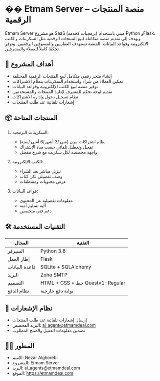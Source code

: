 # �� Etmam Server – منصة المنتجات الرقمية

Etmam Server هو مشروع SaaS (برمجيات كخدمة) مبني باستخدام Python وFlask، ويهدف إلى تقديم منصة متكاملة لبيع المنتجات الرقمية مثل السكربتات والكتب الإلكترونية وقواعد البيانات. المنصة تستهدف العقاريين والمسوقين الرقميين، وتوفر تحكمًا كاملاً للعملاء والمشرفين.

## 🎯 أهداف المشروع
- إنشاء متجر رقمي متكامل لبيع المنتجات الرقمية المختلفة
- تمكين العملاء من شراء واستخدام السكربتات بنظام الاشتراكات
- توفير منصة لبيع الكتب الإلكترونية وقواعد البيانات
- تقديم لوحة تحكم للمشرف لإدارة المنتجات والمستخدمين
- نظام تسجيل دخول وإدارة الاشتراكات
- إشعارات تلقائية عند طلب المنتجات

## 📦 المنتجات المتاحة
1. السكربتات البرمجية:
   - نظام اشتراكات مرن (شهر/3 أشهر/6 أشهر/سنة)
   - تفعيل وتعطيل تلقائي حسب مدة الاشتراك
   - واجهة مخصصة لكل سكربت مع شرح مفصل

2. الكتب الإلكترونية:
   - تنزيل مباشر بعد الشراء
   - وصف تفصيلي لكل كتاب
   - عرض محتويات ومقتطفات

3. قواعد البيانات:
   - معلومات تفصيلية عن المحتوى
   - آلية تسليم آمنة
   - دعم فني متخصص

## 🛠️ التقنيات المستخدمة
| المجال | التقنية |
|--------|---------|
| السيرفر | Python 3.8 |
| إطار العمل | Flask |
| قاعدة البيانات | SQLite + SQLAlchemy |
| البريد | Zoho SMTP |
| التصميم | HTML + CSS + خط Questv1-Regular |
| نظام الدفع | بوابة دفع خارجية |

## 📧 نظام الإشعارات
- إرسال إشعارات تلقائية عند طلب المنتجات
- البريد المخصص: ai_agent@etmamdeal.com
- تضمين معلومات العميل والمنتج المطلوب

## 👨‍💻 المطور
- الاسم: Nezar Alghorebi  
- المشروع: Etmam Server  
- البريد: ai_agents@etmamdeal.com  
- الموقع: https://etmamdeal.com